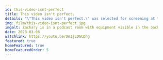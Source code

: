 ```yaml
---
id: this-video-isnt-perfect
title: This video isn't perfect.
details: "\"This video isn't perfect.\" was selected for screening at the Tustin Student Film Festival, where it won Best Story."
img: film/this-video-isnt-perfect.jpg
imgalt: Zachary is in a podcast room with equipment visible in the background. There's text on screen that reads "This video isn't perfect." with "isn't" underlined in pen.
date: 2023-03-06
watchlink: https://youtu.be/DnIjLDGCDhg
featured: true
homeFeatured: true
homeFeaturedOrder: 5
---
```

